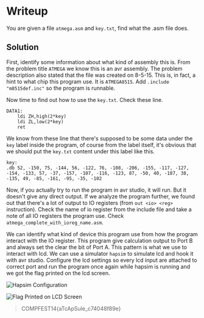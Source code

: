 # Writeup
You are given a file `atmega.asm` and `key.txt`, find what the .asm file does.

## Solution
First, identify some information about what kind of assembly this is. From the problem title `ATMEGA` we know this is an avr assembly. The problem description also stated that the file was created on 8-5-15. This is, in fact, a hint to what chip this program use. It is `ATMEGA8515`. Add `.include "m8515def.inc"` so the program is runnable.   

Now time to find out how to use the `key.txt`. Check these line.
```
DATA1:
	ldi ZH,high(2*key)
	ldi ZL,low(2*key)
	ret
```
We know from these line that there's supposed to be some data under the `key` label inside the program, of course from the label itself, it's obvious that we should put the `key.txt` content under this label like this.
```
key:
.db 52, -150, 75, -144, 56, -122, 76, -108, -206, -155, -117, -127, -154, -133, 57, -37, -157, -107, -116, -123, 87, -50, 40, -187, 38, -135, 49, -85, -161, -95, -35, -102
``` 

Now, if you actually try to run the program in avr studio, it will run. But it doesn't give any direct output. If we analyze the program further, we found out that there's a lot of output to IO registers (from `out <io> <reg>` instruction). Check the name of io register from the include file and take a note of all IO registers the program use. Check `atmega_complete_with_ioreg_name.asm`.   

We can identify what kind of device this program use from how the program interact with the IO register. This program give calculation output to Port B and always set the clear the bit of Port A. This pattern is what we use to interact with lcd. We can use a simulator `hapsim` to simulate lcd and hook it with avr studio. Configure the lcd settings so every lcd input are attached to correct port and run the program once again while hapsim is running and we got the flag printed on the lcd screen.  

![Hapsim Configuration](https://cdn.discordapp.com/attachments/889143849396604928/990842042043224064/unknown.png)   

![Flag Printed on LCD Screen](https://cdn.discordapp.com/attachments/889143849396604928/993369061914316901/unknown.png)

> COMPFEST14{aTcApSule_c74048f89e}
